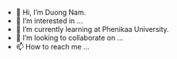 - 👋 Hi, I’m Duong Nam.
- 👀 I’m interested in ...
- 🌱 I’m currently learning at Phenikaa University.
- 💞️ I’m looking to collaborate on ...
- 📫 How to reach me ...

<!---
maymokhong/maymokhong is a ✨ special ✨ repository because its `README.md` (this file) appears on your GitHub profile.
You can click the Preview link to take a look at your changes.
--->
